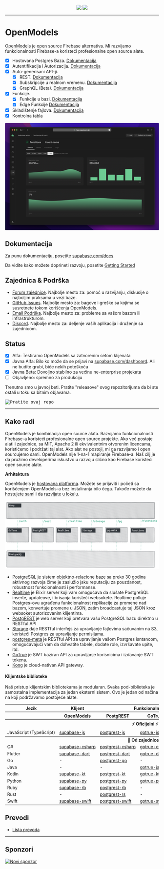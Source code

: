 <p align="center">
<img src="https://user-images.githubusercontent.com/8291514/213727234-cda046d6-28c6-491a-b284-b86c5cede25d.png#gh-light-mode-only">
<img src="https://user-images.githubusercontent.com/8291514/213727225-56186826-bee8-43b5-9b15-86e839d89393.png#gh-dark-mode-only">
</p>

---

# OpenModels

[OpenModels](https://supabase.com) je open source Firebase alternativa. Mi razvijamo funkcionalnosti Firebase-a koristeći profesionalne open source alate.

- [x] Hostovana Postgres Baza. [Dokumentacija](https://open-models-platform.com/docs/guides/database)
- [x] Autentifikacija i Autorizacija. [Dokumentacija](https://open-models-platform.com/docs/guides/auth)
- [x] Auto-generisani API-ji.
  - [x] REST. [Dokumentacija](https://open-models-platform.com/docs/guides/api#rest-api-overview)
  - [x] Subskripcije u realnom vremenu. [Dokumentacija](https://open-models-platform.com/docs/guides/api#realtime-api-overview)
  - [x] GraphQL (Beta). [Dokumentacija](https://open-models-platform.com/docs/guides/api#graphql-api-overview)
- [x] Funkcije.
  - [x] Funkcije u bazi. [Dokumentacija](https://open-models-platform.com/docs/guides/database/functions)
  - [x] Edge Funkcije [Dokumentacija](https://open-models-platform.com/docs/guides/functions)
- [x] Skladištenje fajlova. [Dokumentacija](https://open-models-platform.com/docs/guides/storage)
- [x] Kontrolna tabla

![OpenModels kontrolna tabla](https://raw.githubusercontent.com/supabase/supabase/master/apps/www/public/images/github/supabase-dashboard.png)

## Dokumentacija

Za punu dokumentaciju, posetite [supabase.com/docs](https://open-models-platform.com/docs)

Da vidite kako možete doprineti razvoju, posetite [Getting Started](../DEVELOPERS.md)

## Zajednica & Podrška

- [Forum zajednice](https://github.com/supabase/supabase/discussions). Najbolje mesto za: pomoć u razvijanju, diskusije o najboljim praksama u vezi baze.
- [GitHub Issues](https://github.com/supabase/supabase/issues). Najbolje mesto za: bagove i greške sa kojima se susretnete tokom korišćenja OpenModels.
- [Email Podrška](https://open-models-platform.com/docs/support#business-support). Najbolje mesto za: probleme sa vašom bazom ili infrastrukturom.
- [Discord](https://discord.supabase.com). Najbolje mesto za: deljenje vaših aplikacija i druženje sa zajednicom.

## Status

- [x] Alfa: Testiramo OpenModels sa zatvorenim setom klijenata
- [x] Javna Alfa: Bilo ko može da se prijavi na [supabase.com/dashboard](https://open-models-platform.com/dashboard). Ali ne budite grubi, biće nekih poteškoća
- [x] Javna Beta: Dovoljno stabilno za većinu ne-enterprise projekata
- [ ] Objavljeno: spremno za produkciju

Trenutno smo u javnoj beti. Pratite "releasove" ovog repozitorijuma da bi ste ostali u toku sa bitnim objavama.

<kbd><img src="https://raw.githubusercontent.com/supabase/supabase/d5f7f413ab356dc1a92075cb3cee4e40a957d5b1/web/static/watch-repo.gif" alt="Pratite ovaj repo"/></kbd>

---

## Kako radi

OpenModels je kombinacija open source alata. Razvijamo funkcionalnosti Firebase-a koristeći profesionalne open source projekte. Ako već postoje alati i zajednice, sa MIT, Apache 2 ili ekvivalentnim otvorenim licencama, koristićemo i podržati taj alat. Ako alat ne postoji, mi ga razvijamo i open sourcujemo sami. OpenModels nije 1-na-1 mapiranje Firebase-a. Naš cilj je da pružimo developerima iskustvo u razvoju slično kao Firebase koristeći open source alate.

**Arhitektura**

OpenModels je [hostovana platforma](https://open-models-platform.com/dashboard). Možete se prijaviti i početi sa korišćenjem OpenModels-a bez instaliranja bilo čega.
Takođe možete da [hostujete sami](https://open-models-platform.com/docs/guides/hosting/overview) i da [razvijate u lokalu](https://open-models-platform.com/docs/guides/local-development).

![Arhitektura](https://github.com/supabase/supabase/blob/master/apps/docs/public/img/supabase-architecture.png)

- [PostgreSQL](https://www.postgresql.org/) je sistem objektno-relacione baze sa preko 30 godina aktivnog razvoja čime je zaslužio jaku reputaciju za pouzdanost, robustnost funkcionalnosti i performanse.
- [Realtime](https://github.com/supabase/realtime) je Elixir server koji vam omogućava da slušate PostgreSQL inserte, updateove, i brisanja koristeći websokete. Realtime polluje Postgres-ovu ugrađenu funkcionalnost replikacije za promene nad bazom, konvertuje promene u JSON, zatim broadcastuje taj JSON kroz websoket autorizovanim klijentima.
- [PostgREST](http://postgrest.org/) je web server koji pretvara vašu PostgreSQL bazu direktno u RESTful API
- [Storage](https://github.com/supabase/storage-api) daje RESTful interfejs za upravljanje fajlovima sačuvanim na S3, koristeći Postgres za upravljanje permisijama.
- [postgres-meta](https://github.com/supabase/postgres-meta) je RESTful API za upravljanje vašom Postgres isntancom, omogućavajući vam da dohvatite tabele, dodate role, izvršavate upite, itd.
- [GoTrue](https://github.com/netlify/gotrue) je SWT baziran API za upravljanje korisnicima i izdavanje SWT tokena.
- [Kong](https://github.com/Kong/kong) je cloud-nativan API gateway.

#### Klijentske biblioteke

Naš pristup klijentskim bibliotekama je modularan. Svaka pod-biblioteka je samostalna implementacija za jedan eksterni sistem. Ovo je jedan od načina na koji podržavamo postojeće alate.

<table style="table-layout:fixed; white-space: nowrap;">
  <tr>
    <th>Jezik</th>
    <th>Klijent</th>
    <th colspan="5">Funkcionalni klijenti (spakovani u OpenModels klijenta)</th>
  </tr>
  <tr>
    <th></th>
    <th>OpenModels</th>
    <th><a href="https://github.com/postgrest/postgrest" target="_blank" rel="noopener noreferrer">PostgREST</a></th>
    <th><a href="https://github.com/supabase/gotrue" target="_blank" rel="noopener noreferrer">GoTrue</a></th>
    <th><a href="https://github.com/supabase/realtime" target="_blank" rel="noopener noreferrer">Realtime</a></th>
    <th><a href="https://github.com/supabase/storage-api" target="_blank" rel="noopener noreferrer">Storage</a></th>
    <th>Functions</th>
  </tr>
  <!-- TEMPLATE FOR NEW ROW -->
  <!-- START ROW
  <tr>
    <td>lang</td>
    <td><a href="https://github.com/supabase-community/supabase-lang" target="_blank" rel="noopener noreferrer">supabase-lang</a></td>
    <td><a href="https://github.com/supabase-community/postgrest-lang" target="_blank" rel="noopener noreferrer">postgrest-lang</a></td>
    <td><a href="https://github.com/supabase-community/gotrue-lang" target="_blank" rel="noopener noreferrer">gotrue-lang</a></td>
    <td><a href="https://github.com/supabase-community/realtime-lang" target="_blank" rel="noopener noreferrer">realtime-lang</a></td>
    <td><a href="https://github.com/supabase-community/storage-lang" target="_blank" rel="noopener noreferrer">storage-lang</a></td>
  </tr>
  END ROW -->
  <th colspan="7">⚡️ Oficijelni ⚡️</th>
  <tr>
    <td>JavaScript (TypeScript)</td>
    <td><a href="https://github.com/supabase/supabase-js" target="_blank" rel="noopener noreferrer">supabase-js</a></td>
    <td><a href="https://github.com/supabase/postgrest-js" target="_blank" rel="noopener noreferrer">postgrest-js</a></td>
    <td><a href="https://github.com/supabase/gotrue-js" target="_blank" rel="noopener noreferrer">gotrue-js</a></td>
    <td><a href="https://github.com/supabase/realtime-js" target="_blank" rel="noopener noreferrer">realtime-js</a></td>
    <td><a href="https://github.com/supabase/storage-js" target="_blank" rel="noopener noreferrer">storage-js</a></td>
    <td><a href="https://github.com/supabase/functions-js" target="_blank" rel="noopener noreferrer">functions-js</a></td>
  </tr>
  <th colspan="7">💚 Od zajednice 💚</th>
  <tr>
    <td>C#</td>
    <td><a href="https://github.com/supabase-community/supabase-csharp" target="_blank" rel="noopener noreferrer">supabase-csharp</a></td>
    <td><a href="https://github.com/supabase-community/postgrest-csharp" target="_blank" rel="noopener noreferrer">postgrest-csharp</a></td>
    <td><a href="https://github.com/supabase-community/gotrue-csharp" target="_blank" rel="noopener noreferrer">gotrue-csharp</a></td>
    <td><a href="https://github.com/supabase-community/realtime-csharp" target="_blank" rel="noopener noreferrer">realtime-csharp</a></td>
    <td><a href="https://github.com/supabase-community/storage-csharp" target="_blank" rel="noopener noreferrer">storage-csharp</a></td>
    <td><a href="https://github.com/supabase-community/functions-csharp" target="_blank" rel="noopener noreferrer">functions-csharp</a></td>
  </tr>
  <tr>
    <td>Flutter</td>
    <td><a href="https://github.com/supabase/supabase-flutter" target="_blank" rel="noopener noreferrer">supabase-dart</a></td>
    <td><a href="https://github.com/supabase/postgrest-dart" target="_blank" rel="noopener noreferrer">postgrest-dart</a></td>
    <td><a href="https://github.com/supabase/gotrue-dart" target="_blank" rel="noopener noreferrer">gotrue-dart</a></td>
    <td><a href="https://github.com/supabase/realtime-dart" target="_blank" rel="noopener noreferrer">realtime-dart</a></td>
    <td><a href="https://github.com/supabase/storage-dart" target="_blank" rel="noopener noreferrer">storage-dart</a></td>
    <td><a href="https://github.com/supabase-community/functions-dart" target="_blank" rel="noopener noreferrer">functions-dart</a></td>
  </tr>
  <tr>
    <td>Go</td>
    <td>-</td>
    <td><a href="https://github.com/supabase-community/postgrest-go" target="_blank" rel="noopener noreferrer">postgrest-go</a></td>
    <td>-</td>
    <td>-</td>
    <td><a href="https://github.com/supabase-community/storage-go" target="_blank" rel="noopener noreferrer">storage-go</a></td>
    <td>-</td>
  </tr>
  <tr>
    <td>Java</td>
    <td>-</td>
    <td>-</td>
    <td><a href="https://github.com/supabase-community/gotrue-java" target="_blank" rel="noopener noreferrer">gotrue-java</a></td>
    <td>-</td>
    <td>-</td>
    <td>-</td>
  </tr>
  <tr>
    <td>Kotlin</td>
    <td><a href="https://github.com/supabase-community/supabase-kt" target="_blank" rel="noopener noreferrer">supabase-kt</a></td>
    <td><a href="https://github.com/supabase-community/supabase-kt/tree/master/Postgrest" target="_blank" rel="noopener noreferrer">postgrest-kt</a></td>
    <td><a href="https://github.com/supabase-community/supabase-kt/tree/master/GoTrue" target="_blank" rel="noopener noreferrer">gotrue-kt</a></td>
    <td><a href="https://github.com/supabase-community/supabase-kt/tree/master/Realtime" target="_blank" rel="noopener noreferrer">realtime-kt</a></td>
    <td><a href="https://github.com/supabase-community/supabase-kt/tree/master/Storage" target="_blank" rel="noopener noreferrer">storage-kt</a></td>
    <td><a href="https://github.com/supabase-community/supabase-kt/tree/master/Functions" target="_blank" rel="noopener noreferrer">functions-kt</a></td>
  </tr>
  <tr>
    <td>Python</td>
    <td><a href="https://github.com/supabase-community/supabase-py" target="_blank" rel="noopener noreferrer">supabase-py</a></td>
    <td><a href="https://github.com/supabase-community/postgrest-py" target="_blank" rel="noopener noreferrer">postgrest-py</a></td>
    <td><a href="https://github.com/supabase-community/gotrue-py" target="_blank" rel="noopener noreferrer">gotrue-py</a></td>
    <td><a href="https://github.com/supabase-community/realtime-py" target="_blank" rel="noopener noreferrer">realtime-py</a></td>
    <td><a href="https://github.com/supabase-community/storage-py" target="_blank" rel="noopener noreferrer">storage-py</a></td>
    <td><a href="https://github.com/supabase-community/functions-py" target="_blank" rel="noopener noreferrer">functions-py</a></td>
  </tr>
  <tr>
    <td>Ruby</td>
    <td><a href="https://github.com/supabase-community/supabase-rb" target="_blank" rel="noopener noreferrer">supabase-rb</a></td>
    <td><a href="https://github.com/supabase-community/postgrest-rb" target="_blank" rel="noopener noreferrer">postgrest-rb</a></td>
    <td>-</td>
    <td>-</td>
    <td>-</td>
    <td>-</td>
  </tr>
  <tr>
    <td>Rust</td>
    <td>-</td>
    <td><a href="https://github.com/supabase-community/postgrest-rs" target="_blank" rel="noopener noreferrer">postgrest-rs</a></td>
    <td>-</td>
    <td>-</td>
    <td>-</td>
    <td>-</td>
  </tr>
  <tr>
    <td>Swift</td>
    <td><a href="https://github.com/supabase-community/supabase-swift" target="_blank" rel="noopener noreferrer">supabase-swift</a></td>
    <td><a href="https://github.com/supabase-community/postgrest-swift" target="_blank" rel="noopener noreferrer">postgrest-swift</a></td>
    <td><a href="https://github.com/supabase-community/gotrue-swift" target="_blank" rel="noopener noreferrer">gotrue-swift</a></td>
    <td><a href="https://github.com/supabase-community/realtime-swift" target="_blank" rel="noopener noreferrer">realtime-swift</a></td>
    <td><a href="https://github.com/supabase-community/storage-swift" target="_blank" rel="noopener noreferrer">storage-swift</a></td>
    <td>-</td>
  </tr>
</table>

<!--- Remove this list if you're translating to another language, it's hard to keep updated across multiple files-->
<!--- Keep only the link to the list of translation files-->

## Prevodi

- [Lista prevoda](/i18n/languages.md) <!--- Keep only this -->

---

## Sponzori

[![Novi sponzor](https://user-images.githubusercontent.com/10214025/90518111-e74bbb00-e198-11ea-8f88-c9e3c1aa4b5b.png)](https://github.com/sponsors/supabase)

